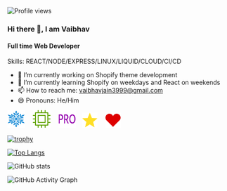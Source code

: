 ![Profile views](https://gpvc.arturio.dev/white-hat-vaibhs)  
### Hi there 👋, I am Vaibhav
#### Full time Web Developer

Skills: REACT/NODE/EXPRESS/LINUX/LIQUID/CLOUD/CI/CD

- 🔭 I’m currently working on Shopify theme development 
- 🌱 I’m currently learning Shopify on weekdays and React on weekends 
- 📫 How to reach me: vaibhavjain3999@gmail.com 
- 😄 Pronouns: He/Him 


<!--[<img src='https://cdn.jsdelivr.net/npm/simple-icons@3.0.1/icons/github.svg' alt='github' height='40'>](https://github.com/white-hat-vaibhs) [<img src='https://cdn.jsdelivr.net/npm/simple-icons@3.0.1/icons/hashnode.svg' alt='dev' height='40'>](vaibhav3999) [<img src='https://cdn.jsdelivr.net/npm/simple-icons@3.0.1/icons/linkedin.svg' alt='linkedin' height='40'>](https://www.linkedin.com/in/vaibhav-jain-soni/) [<img src='https://cdn.jsdelivr.net/npm/simple-icons@3.0.1/icons/facebook.svg' alt='facebook' height='40'>](https://www.facebook.com/vaibhav.soni.3133) [<img src='https://cdn.jsdelivr.net/npm/simple-icons@3.0.1/icons/instagram.svg' alt='instagram' height='40'>](https://www.instagram.com/vaibhav.jain._/) [<img src='https://cdn.jsdelivr.net/npm/simple-icons@3.0.1/icons/twitter.svg' alt='twitter' height='40'>](https://twitter.com/vaibhavjain3999)  -->

<a href='https://archiveprogram.github.com/'><img src='https://raw.githubusercontent.com/acervenky/animated-github-badges/master/assets/acbadge.gif' width='40' height='40'></a>  <a href='https://docs.github.com/en/developers'><img src='https://raw.githubusercontent.com/acervenky/animated-github-badges/master/assets/devbadge.gif' width='40' height='40'></a>  <a href='https://github.com/pricing'><img src='https://raw.githubusercontent.com/acervenky/animated-github-badges/master/assets/pro.gif' width='40' height='40'></a> <a href='https://stars.github.com/'><img src='https://raw.githubusercontent.com/acervenky/animated-github-badges/master/assets/starbadge.gif' width='35' height='35'></a>  <a href='https://docs.github.com/en/github/supporting-the-open-source-community-with-github-sponsors'><img src='https://raw.githubusercontent.com/acervenky/animated-github-badges/master/assets/sponsorbadge.gif' width='35' height='35'></a> 

[![trophy](https://github-profile-trophy.vercel.app/?username=white-hat-vaibhs)](https://github.com/white-hat-vaibhs)

[![Top Langs](https://github-readme-stats.vercel.app/api/top-langs/?username=white-hat-vaibhs)](https://github.com/white-hat-vaibhs)

![GitHub stats](https://github-readme-stats.vercel.app/api?username=white-hat-vaibhs&show_icons=true&count_private=true)  

![GitHub Activity Graph](https://activity-graph.herokuapp.com/graph?username=white-hat-vaibhs)  


